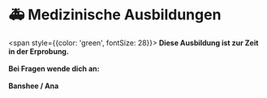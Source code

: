 # 🚑 Medizinische Ausbildungen

<span style={{color: 'green', fontSize: 28}}><b>
Diese Ausbildung ist zur Zeit in der Erprobung. <br></br>
Bei Fragen wende dich an: <br></br>
Banshee / Ana
</b></span>

